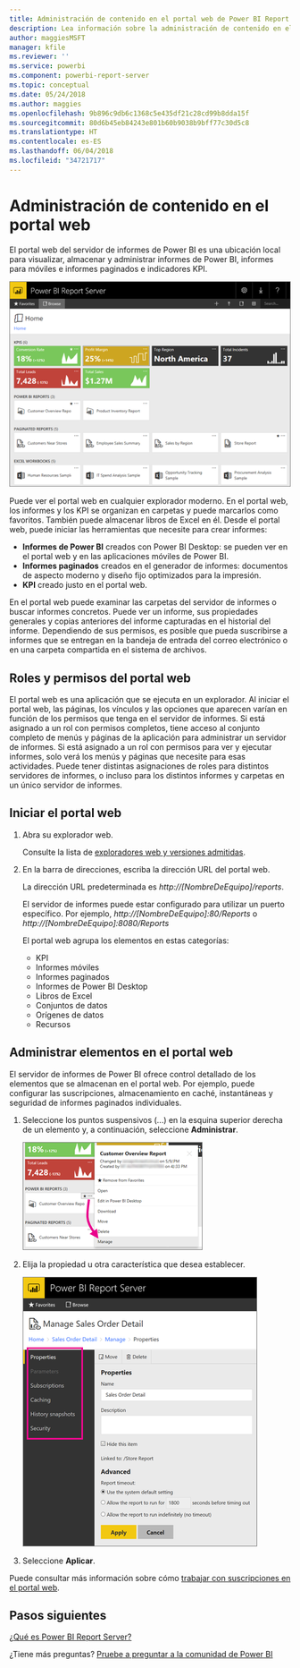 ```yaml
---
title: Administración de contenido en el portal web de Power BI Report Server
description: Lea información sobre la administración de contenido en el portal web de Power BI Report Server.
author: maggiesMSFT
manager: kfile
ms.reviewer: ''
ms.service: powerbi
ms.component: powerbi-report-server
ms.topic: conceptual
ms.date: 05/24/2018
ms.author: maggies
ms.openlocfilehash: 9b896c9db6c1368c5e435df21c28cd99b8dda15f
ms.sourcegitcommit: 80d6b45eb84243e801b60b9038b9bff77c30d5c8
ms.translationtype: HT
ms.contentlocale: es-ES
ms.lasthandoff: 06/04/2018
ms.locfileid: "34721717"
---
```

# <a name="manage-content-in-the-web-portal"></a>Administración de contenido en el portal web 
El portal web del servidor de informes de Power BI es una ubicación local para visualizar, almacenar y administrar informes de Power BI, informes para móviles e informes paginados e indicadores KPI.

![Portal web de Report Server](media/getting-around/report-server-web-portal.png)

Puede ver el portal web en cualquier explorador moderno. En el portal web, los informes y los KPI se organizan en carpetas y puede marcarlos como favoritos. También puede almacenar libros de Excel en él. Desde el portal web, puede iniciar las herramientas que necesite para crear informes:

* **Informes de Power BI** creados con Power BI Desktop: se pueden ver en el portal web y en las aplicaciones móviles de Power BI.
* **Informes paginados** creados en el generador de informes: documentos de aspecto moderno y diseño fijo optimizados para la impresión.
* **KPI** creado justo en el portal web.

En el portal web puede examinar las carpetas del servidor de informes o buscar informes concretos. Puede ver un informe, sus propiedades generales y copias anteriores del informe capturadas en el historial del informe. Dependiendo de sus permisos, es posible que pueda suscribirse a informes que se entregan en la bandeja de entrada del correo electrónico o en una carpeta compartida en el sistema de archivos.

## <a name="web-portal-roles-and-permissions"></a>Roles y permisos del portal web
El portal web es una aplicación que se ejecuta en un explorador. Al iniciar el portal web, las páginas, los vínculos y las opciones que aparecen varían en función de los permisos que tenga en el servidor de informes. Si está asignado a un rol con permisos completos, tiene acceso al conjunto completo de menús y páginas de la aplicación para administrar un servidor de informes. Si está asignado a un rol con permisos para ver y ejecutar informes, solo verá los menús y páginas que necesite para esas actividades. Puede tener distintas asignaciones de roles para distintos servidores de informes, o incluso para los distintos informes y carpetas en un único servidor de informes.

## <a name="start-the-web-portal"></a>Iniciar el portal web
1. Abra su explorador web.
   
    Consulte la lista de [exploradores web y versiones admitidas](browser-support.md).
2. En la barra de direcciones, escriba la dirección URL del portal web.
   
    La dirección URL predeterminada es *http://[NombreDeEquipo]/reports*.
   
    El servidor de informes puede estar configurado para utilizar un puerto específico. Por ejemplo, *http://[NombreDeEquipo]:80/Reports* o *http://[NombreDeEquipo]:8080/Reports*
   
    El portal web agrupa los elementos en estas categorías:
   
   * KPI
   * Informes móviles
   * Informes paginados
   * Informes de Power BI Desktop
   * Libros de Excel
   * Conjuntos de datos
   * Orígenes de datos
   * Recursos

## <a name="manage-items-in-the-web-portal"></a>Administrar elementos en el portal web
El servidor de informes de Power BI ofrece control detallado de los elementos que se almacenan en el portal web. Por ejemplo, puede configurar las suscripciones, almacenamiento en caché, instantáneas y seguridad de informes paginados individuales.

1. Seleccione los puntos suspensivos (...) en la esquina superior derecha de un elemento y, a continuación, seleccione **Administrar**.
   
    ![Seleccione Administrar](media/getting-around/report-server-web-portal-manage-ellipsis.png)
2. Elija la propiedad u otra característica que desea establecer.
   
    ![Seleccionar una propiedad](media/getting-around/report-server-web-portal-manage-properties.png)
3. Seleccione **Aplicar**.

Puede consultar más información sobre cómo [trabajar con suscripciones en el portal web](https://docs.microsoft.com/sql/reporting-services/working-with-subscriptions-web-portal).

## <a name="next-steps"></a>Pasos siguientes
[¿Qué es Power BI Report Server?](get-started.md)

¿Tiene más preguntas? [Pruebe a preguntar a la comunidad de Power BI](https://community.powerbi.com/)

